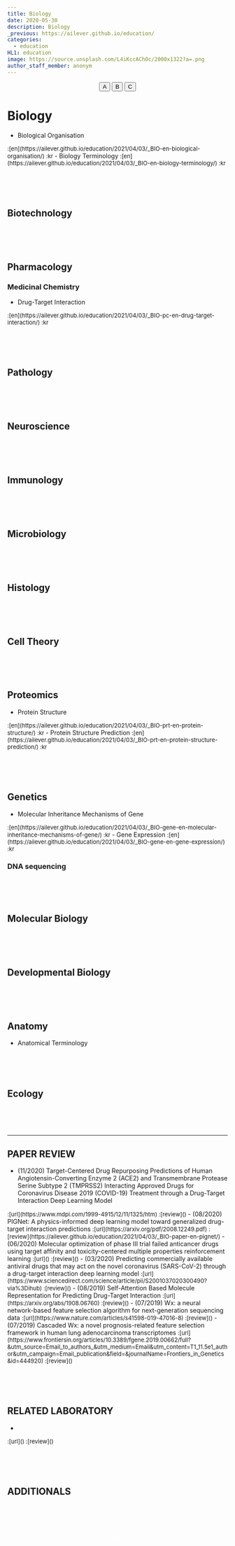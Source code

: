 ```yaml
---
title: Biology
date: 2020-05-30
description: Biology
_previous: https://ailever.github.io/education/
categories:
  - education
HL1: education
image: https://source.unsplash.com/L4iKccAChOc/2000x1322?a=.png
author_staff_member: anonym
---
```


<!-- Top Block -->
<div align="center" class="top_btn_box">
  <button class="top_btn" type="button" onclick="location.href='#'">A</button>
  <button class="top_btn" type="button" onclick="location.href='#'">B</button>
  <button class="top_btn" type="button" onclick="location.href='#'">C</button>
</div>
<!-- Top Block -->

# Biology
- Biological Organisation
<span style="font-size:small;">
  :[en](https://ailever.github.io/education/2021/04/03/_BIO-en-biological-organisation/)
  :kr
</span>
- Biology Terminology
<span style="font-size:small;">
  :[en](https://ailever.github.io/education/2021/04/03/_BIO-en-biology-terminology/)
  :kr
</span>


<br><br><br>
## Biotechnology

<br><br><br>
## Pharmacology
### Medicinal Chemistry
- Drug-Target Interaction
<span style="font-size:small;">
  :[en](https://ailever.github.io/education/2021/04/03/_BIO-pc-en-drug-target-interaction/)
  :kr
</span>

<br><br><br>
## Pathology

<br><br><br>
## Neuroscience

<br><br><br>
## Immunology

<br><br><br>
## Microbiology

<br><br><br>
## Histology

<br><br><br>
## Cell Theory

<br><br><br>
## Proteomics
- Protein Structure
<span style="font-size:small;">
  :[en](https://ailever.github.io/education/2021/04/03/_BIO-prt-en-protein-structure/)
  :kr
</span>
- Protein Structure Prediction
<span style="font-size:small;">
  :[en](https://ailever.github.io/education/2021/04/03/_BIO-prt-en-protein-structure-prediction/)
  :kr
</span>


<br><br><br>
## Genetics
-  Molecular Inheritance Mechanisms of Gene
<span style="font-size:small;">
  :[en](https://ailever.github.io/education/2021/04/03/_BIO-gene-en-molecular-inheritance-mechanisms-of-gene/)
  :kr
</span>
- Gene Expression
<span style="font-size:small;">
  :[en](https://ailever.github.io/education/2021/04/03/_BIO-gene-en-gene-expression/)
  :kr
</span>

### DNA sequencing

<br><br><br>
## Molecular Biology

<br><br><br>
## Developmental Biology

<br><br><br>
## Anatomy
- Anatomical Terminology

<br><br><br>
## Ecology

<br><br><br>

--- 

## PAPER REVIEW
- (11/2020) Target-Centered Drug Repurposing Predictions of Human Angiotensin-Converting Enzyme 2 (ACE2) and Transmembrane Protease Serine Subtype 2 (TMPRSS2) Interacting Approved Drugs for Coronavirus Disease 2019 (COVID-19) Treatment through a Drug-Target Interaction Deep Learning Model
<span style="font-size:small;">
  :[url](https://www.mdpi.com/1999-4915/12/11/1325/htm)
  :[review]()
</span>
- (08/2020) PIGNet: A physics-informed deep learning model toward generalized drug-target interaction predictions
<span style="font-size:small;">
  :[url](https://arxiv.org/pdf/2008.12249.pdf)
  :[review](https://ailever.github.io/education/2021/04/03/_BIO-paper-en-pignet/)
</span>
- (06/2020) Molecular optimization of phase III trial failed anticancer drugs using target affinity and toxicity-centered multiple properties reinforcement learning
<span style="font-size:small;">
  :[url]()
  :[review]()
</span>
- (03/2020) Predicting commercially available antiviral drugs that may act on the novel coronavirus (SARS-CoV-2) through a drug-target interaction deep learning model
<span style="font-size:small;">
  :[url](https://www.sciencedirect.com/science/article/pii/S2001037020300490?via%3Dihub)
  :[review]()
</span>
- (08/2019) Self-Attention Based Molecule Representation for Predicting Drug-Target Interaction
<span style="font-size:small;">
  :[url](https://arxiv.org/abs/1908.06760)
  :[review]()
</span>
- (07/2019) Wx: a neural network-based feature selection algorithm for next-generation sequencing data
<span style="font-size:small;">
  :[url](https://www.nature.com/articles/s41598-019-47016-8)
  :[review]()
</span>
- (07/2019) Cascaded Wx: a novel prognosis-related feature selection framework in human lung adenocarcinoma transcriptomes
<span style="font-size:small;">
  :[url](https://www.frontiersin.org/articles/10.3389/fgene.2019.00662/full?&utm_source=Email_to_authors_&utm_medium=Email&utm_content=T1_11.5e1_author&utm_campaign=Email_publication&field=&journalName=Frontiers_in_Genetics&id=444920)
  :[review]()
</span>



<!--

-
<span style="font-size:small;">
  :[url]()
  :[review]()
</span>

-->

<br><br><br>
## RELATED LABORATORY
-
<span style="font-size:small;">
  :[url]()
  :[review]()
</span>


<br><br><br>
## ADDITIONALS


<br><br><br>
<!-- Bottom Block -->
<div align="center" class="bottom_btn_box">
  <span class="bottom_btn"><a href="https://github.com/ailever/ailever.github.io/blob/master/_posts/education/2020-05-30-Biology.md" target="_blank" style="color:white">Edit</a></span>
</div>
<!-- Bottom Block -->

<!-- Notice
# Mathematical Expression
- outline : $  $
- inline  : $$  $$

# Default Div Tag
- align : left, right, center
- font-size : xx-small, x-small, small, medium, large, x-large, xx-large
- font-weight : normal, bold
- color : red, orange, yellow, green, cyan, blue, purple, pink, white, gray, brown
- background-color : red, orange, yellow, green, cyan, blue, purple, pink, white, gray, brown

# Html Ref
- color code : https://htmlcolorcodes.com/
- tags : https://www.w3schools.com/tags/default.asp
- attributes : https://www.w3schools.com/tags/ref_attributes.asp
Notice -->


